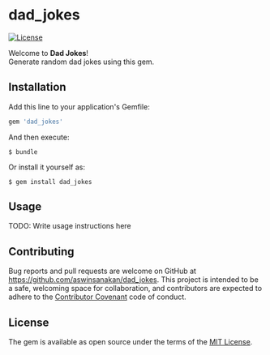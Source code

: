 # dad_jokes
[![License](https://img.shields.io/badge/license-MIT-brightgreen.svg?style=flat-square)](http://opensource.org/licenses/MIT) <br/>

Welcome to <b>Dad Jokes</b>! <br/>
Generate random dad jokes using this gem.

## Installation

Add this line to your application's Gemfile:

``` ruby
gem 'dad_jokes'
```

And then execute:

    $ bundle

Or install it yourself as:

    $ gem install dad_jokes

## Usage

TODO: Write usage instructions here

## Contributing

Bug reports and pull requests are welcome on GitHub at https://github.com/aswinsanakan/dad_jokes. This project is intended to be a safe, welcoming space for collaboration, and contributors are expected to adhere to the [Contributor Covenant](http://contributor-covenant.org) code of conduct.


## License

The gem is available as open source under the terms of the [MIT License](http://opensource.org/licenses/MIT).

